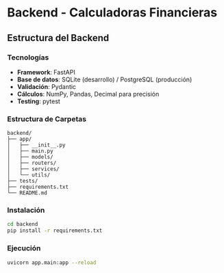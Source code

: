 # Backend - Calculadoras Financieras

## Estructura del Backend

### Tecnologías
- **Framework**: FastAPI
- **Base de datos**: SQLite (desarrollo) / PostgreSQL (producción)
- **Validación**: Pydantic
- **Cálculos**: NumPy, Pandas, Decimal para precisión
- **Testing**: pytest

### Estructura de Carpetas
```
backend/
├── app/
│   ├── __init__.py
│   ├── main.py
│   ├── models/
│   ├── routers/
│   ├── services/
│   └── utils/
├── tests/
├── requirements.txt
└── README.md
```

### Instalación
```bash
cd backend
pip install -r requirements.txt
```

### Ejecución
```bash
uvicorn app.main:app --reload
```
